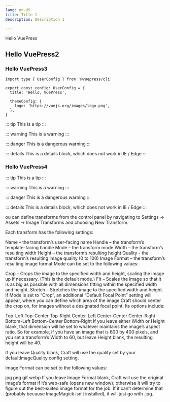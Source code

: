 ```yaml
---
lang: en-US
title: Title 1
description: Description 1

---
```

Hello VuePress

## Hello VuePress2

### Hello VuePress3

```ts{1,6-8}
import type { UserConfig } from '@vuepress/cli'

export const config: UserConfig = {
  title: 'Hello, VuePress',

  themeConfig: {
    logo: 'https://vuejs.org/images/logo.png',
  },
}
```

::: tip
This is a tip
:::

::: warning
This is a warning
:::

::: danger
This is a dangerous warning
:::

::: details
This is a details block, which does not work in IE / Edge
:::

### Hello VuePress4

::: tip
This is a tip
:::

::: warning
This is a warning
:::

::: danger
This is a dangerous warning
:::

::: details
This is a details block, which does not work in IE / Edge
:::

ou can define transforms from the control panel by navigating to Settings → Assets → Image Transforms and choosing New Transform.

Each transform has the following settings:

Name – the transform’s user-facing name
Handle – the transform’s template-facing handle
Mode – the transform mode
Width – the transform’s resulting width
Height – the transform’s resulting height
Quality - the transform’s resulting image quality (0 to 100)
Image Format – the transform’s resulting image format
Mode can be set to the following values:

Crop – Crops the image to the specified width and height, scaling the image up if necessary. (This is the default mode.)
Fit – Scales the image so that it is as big as possible with all dimensions fitting within the specified width and height.
Stretch – Stretches the image to the specified width and height.
If Mode is set to “Crop”, an additional “Default Focal Point” setting will appear, where you can define which area of the image Craft should center the crop on, for images without a designated focal point. Its options include:

Top-Left
Top-Center
Top-Right
Center-Left
Center-Center
Center-Right
Bottom-Left
Bottom-Center
Bottom-Right
If you leave either Width or Height blank, that dimension will be set to whatever maintains the image’s aspect ratio. So for example, if you have an image that is 600 by 400 pixels, and you set a transform’s Width to 60, but leave Height blank, the resulting height will be 40.

If you leave Quality blank, Craft will use the quality set by your defaultImageQuality config setting.

Image Format can be set to the following values:

jpg
png
gif
webp
If you leave Image Format blank, Craft will use the original image’s format if it’s web-safe (opens new window); otherwise it will try to figure out the best-suited image format for the job. If it can’t determine that (probably because ImageMagick isn’t installed), it will just go with .jpg.